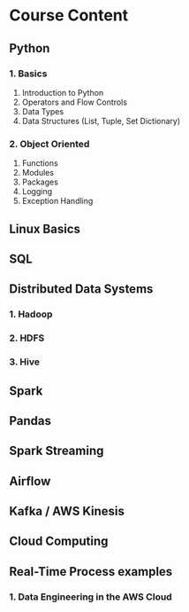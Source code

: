 # Course Content

## Python


### 1. Basics
1. Introduction to Python
2. Operators and Flow Controls
3. Data Types
4. Data Structures (List, Tuple, Set Dictionary)

### 2. Object Oriented
1. Functions
2. Modules
3. Packages
4. Logging
5. Exception Handling


## Linux Basics

## SQL

## Distributed Data Systems

  ### 1. Hadoop
  ### 2. HDFS
  ### 3. Hive

## Spark

## Pandas

## Spark Streaming

## Airflow

## Kafka / AWS Kinesis

## Cloud Computing

## Real-Time Process examples

  ### 1. Data Engineering in the AWS Cloud 


